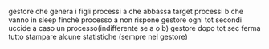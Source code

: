 gestore che genera i figli
processi a che abbassa target
processi b che vanno in sleep finchè processo a non rispone
gestore ogni tot secondi uccide a caso un processo(indifferente se a o b)
gestore dopo tot sec ferma tutto stampare alcune statistiche (sempre nel gestore)

